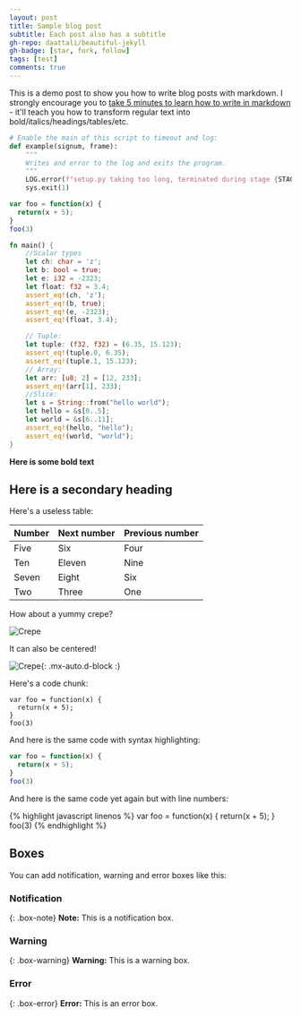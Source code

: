 ```yaml
---
layout: post
title: Sample blog post
subtitle: Each post also has a subtitle
gh-repo: daattali/beautiful-jekyll
gh-badge: [star, fork, follow]
tags: [test]
comments: true
---
```


This is a demo post to show you how to write blog posts with markdown.  I strongly encourage you to [take 5 minutes to learn how to write in markdown](https://markdowntutorial.com/) - it'll teach you how to transform regular text into bold/italics/headings/tables/etc.

```python
# Enable the main of this script to timeout and log:
def example(signum, frame):
    """
    Writes and error to the log and exits the program.
    """
    LOG.error(f"setup.py taking too long, terminated during stage {STAGE} at frame {frame}")
    sys.exit(1)
```
```javascript
var foo = function(x) {
  return(x + 5);
}
foo(3)
```
```rust
fn main() {
    //Scalar types
    let ch: char = 'z';
    let b: bool = true;
    let e: i32 = -2323;
    let float: f32 = 3.4;
    assert_eq!(ch, 'z');
    assert_eq!(b, true);
    assert_eq!(e, -2323);
    assert_eq!(float, 3.4);

    // Tuple:
    let tuple: (f32, f32) = (6.35, 15.123);
    assert_eq!(tuple.0, 6.35);
    assert_eq!(tuple.1, 15.123);
    // Array:
    let arr: [u8; 2] = [12, 233];
    assert_eq!(arr[1], 233);
    //Slice:
    let s = String::from("hello world");
    let hello = &s[0..5];
    let world = &s[6..11];
    assert_eq!(hello, "hello");
    assert_eq!(world, "world");
}
```

**Here is some bold text**

## Here is a secondary heading

Here's a useless table:

| Number | Next number | Previous number |
| :------ |:--- | :--- |
| Five | Six | Four |
| Ten | Eleven | Nine |
| Seven | Eight | Six |
| Two | Three | One |


How about a yummy crepe?

![Crepe](https://s3-media3.fl.yelpcdn.com/bphoto/cQ1Yoa75m2yUFFbY2xwuqw/348s.jpg)

It can also be centered!

![Crepe](https://s3-media3.fl.yelpcdn.com/bphoto/cQ1Yoa75m2yUFFbY2xwuqw/348s.jpg){: .mx-auto.d-block :}

Here's a code chunk:

~~~
var foo = function(x) {
  return(x + 5);
}
foo(3)
~~~

And here is the same code with syntax highlighting:

```javascript
var foo = function(x) {
  return(x + 5);
}
foo(3)
```

And here is the same code yet again but with line numbers:

{% highlight javascript linenos %}
var foo = function(x) {
  return(x + 5);
}
foo(3)
{% endhighlight %}

## Boxes
You can add notification, warning and error boxes like this:

### Notification

{: .box-note}
**Note:** This is a notification box.

### Warning

{: .box-warning}
**Warning:** This is a warning box.

### Error

{: .box-error}
**Error:** This is an error box.
